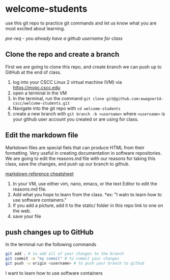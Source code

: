 # welcome-students

use this git repo to practice git commands and let us know what you are most excited about learning.

*pre-req - you already have a github username for class*

## Clone the repo and create a branch

First we are going to clone this repo, and create branch we can push up to GitHub at the end of class.

1) log into your CSCC Linux 2 virtual machine (VM) via https://mypc.cscc.edu
2) open a terminal in the VM
3) In the terminal, run the command `git clone git@github.com:ewagner14-cscc/welcome-students.git`
4) Navigate into the git repo with `cd welcome-students`
5) create a new branch with `git branch -b <username>` where *`<username>`* is your github user account you created or are using for class.

## Edit the markdown file

  Markdown files are special fiels that can produce HTML from their formatting. Very useful in creating documentation in software repositories. We are going to edit the reasons.md file with our reasons for taking this class, save the changes, and push up our branch to github.

  [markdown reference cheatsheet](https://docs.github.com/en/get-started/writing-on-github/getting-started-with-writing-and-formatting-on-github/quickstart-for-writing-on-github)

1) In your VM, use either vim, nano, emacs, or the text Editor to edit the reasons.md file.
2) Add what you hope to learn from the class. *ex: "I watn to learn how to use software containers."
3) If you add a picture, add it to the static/ folder in this repo link to one on the web.
4) save your file

## push changes up to GitHub

In the terminal run the following commands

  ```bash
  git add . # to add all of your changes to the branch
  git commit -m "my commit" # to commit your changes
  git push -u origin <username> # to push your branch to github
  ```

I want to learn how to use software containers
